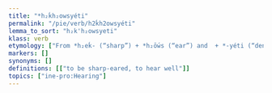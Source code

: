 ```yaml
---
title: "*h₂ḱh₂owsyéti"
permalink: "/pie/verb/h2ḱh2owsyéti"
lemma_to_sort: "h₂k'h₂owsyeti"
klass: verb
etymology: ["From *h₂eḱ- (“sharp”) +‎ *h₂ṓws (“ear”) and  +‎ *-yéti (“denominative suffix”)."]
markers: []
synonyms: []
definitions: [["to be sharp-eared, to hear well"]]
topics: ["ine-pro:Hearing"]
---
```

